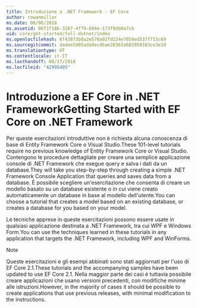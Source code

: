 ```yaml
---
title: Introduzione a .NET Framework - EF Core
author: rowanmiller
ms.date: 08/06/2018
ms.assetid: 06f1f18b-3267-4f79-b94e-173f9db0a7cb
uid: core/get-started/full-dotnet/index
ms.openlocfilehash: 6f43873b8a2e578a92fd224e7058ed537f715c69
ms.sourcegitcommit: dadee5905ada9ecdbae28363a682950383ce3e10
ms.translationtype: HT
ms.contentlocale: it-IT
ms.lasthandoff: 08/27/2018
ms.locfileid: "42995405"
---
```

# <a name="getting-started-with-ef-core-on-net-framework"></a><span data-ttu-id="e38ad-102">Introduzione a EF Core in .NET Framework</span><span class="sxs-lookup"><span data-stu-id="e38ad-102">Getting Started with EF Core on .NET Framework</span></span>

<span data-ttu-id="e38ad-103">Per queste esercitazioni introduttive non è richiesta alcuna conoscenza di base di Entity Framework Core o Visual Studio.</span><span class="sxs-lookup"><span data-stu-id="e38ad-103">These 101-level tutorials require no previous knowledge of Entity Framework Core or Visual Studio.</span></span> <span data-ttu-id="e38ad-104">Contengono le procedure dettagliate per creare una semplice applicazione console di .NET Framework che esegue query e salva i dati da un database.</span><span class="sxs-lookup"><span data-stu-id="e38ad-104">They will take you step-by-step through creating a simple .NET Framework Console Application that queries and saves data from a database.</span></span> <span data-ttu-id="e38ad-105">È possibile scegliere un'esercitazione che consenta di creare un modello basato su un database esistente o in cui viene creato automaticamente un database in base al modello dell'utente.</span><span class="sxs-lookup"><span data-stu-id="e38ad-105">You can choose a tutorial that creates a model based on an existing database, or creates a database for you based on your model.</span></span>

<span data-ttu-id="e38ad-106">Le tecniche apprese in queste esercitazioni possono essere usate in qualsiasi applicazione destinata a .NET Framework, tra cui WPF e Windows Form.</span><span class="sxs-lookup"><span data-stu-id="e38ad-106">You can use the techniques learned in these tutorials in any application that targets the .NET Framework, including WPF and WinForms.</span></span>

> [!NOTE]  
> <span data-ttu-id="e38ad-107">Queste esercitazioni e gli esempi abbinati sono stati aggiornati per l'uso di EF Core 2.1.</span><span class="sxs-lookup"><span data-stu-id="e38ad-107">These tutorials and the accompanying samples have been updated to use EF Core 2.1.</span></span> <span data-ttu-id="e38ad-108">Nella maggior parte dei casi è tuttavia possibile creare applicazioni che usano versioni precedenti, con modifiche minime alle istruzioni.</span><span class="sxs-lookup"><span data-stu-id="e38ad-108">However, in the majority of cases it should be possible to create applications that use previous releases, with minimal modification to the instructions.</span></span>
